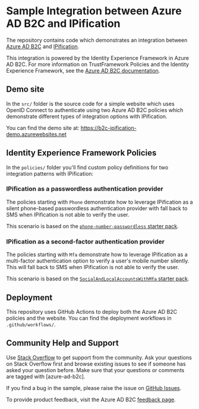 # Sample Integration between Azure AD B2C and IPification

The repository contains code which demonstrates an integration between [Azure AD B2C](https://docs.microsoft.com/en-us/azure/active-directory-b2c/overview) and [IPification](https://www.ipification.com/).

This integration is powered by the Identity Experience Framework in Azure AD B2C. For more information on TrustFramework Policies and the Identity Experience Framework, see the [Azure AD B2C documentation](https://docs.microsoft.com/en-us/azure/active-directory-b2c/custom-policy-overview).

## Demo site
In the `src/` folder is the source code for a simple website which uses OpenID Connect to authenticate using two Azure AD B2C policies which demonstrate different types of integration options with IPification.

You can find the demo site at: https://b2c-ipification-demo.azurewebsites.net

## Identity Experience Framework Policies

In the `policies/` folder you'll find custom policy definitions for two integration patterns with IPification:

### IPification as a passwordless authentication provider

The policies starting with `Phone` demonstrate how to leverage IPification as a silent phone-based passwordless authentication provider with fall back to SMS when IPification is not able to verify the user.

This scenario is based on the [`phone-number-passwordless` starter pack](https://github.com/Azure-Samples/active-directory-b2c-custom-policy-starterpack/tree/master/scenarios/phone-number-passwordless).

### IPification as a second-factor authentication provider

The policies starting with `Mfa` demonstrate how to leverage IPification as a multi-factor authentication option to verify a user's mobile number silently. This will fall back to SMS when IPification is not able to verify the user.

This scenario is based on the [`SocialAndLocalAccountsWithMfa` starter pack](https://github.com/Azure-Samples/active-directory-b2c-custom-policy-starterpack/tree/master/SocialAndLocalAccountsWithMfa).

## Deployment

This repository uses GitHub Actions to deploy both the Azure AD B2C policies and the website. You can find the deployment workflows in `.github/workflows/`.

## Community Help and Support
Use [Stack Overflow](https://stackoverflow.com/questions/tagged/azure-ad-b2c) to get support from the community. Ask your questions on Stack Overflow first and browse existing issues to see if someone has asked your question before. Make sure that your questions or comments are tagged with [azure-ad-b2c].

If you find a bug in the sample, please raise the issue on [GitHub Issues](https://github.com/azure-ad-b2c/deploy-trustframework-policy/issues).

To provide product feedback, visit the Azure AD B2C [feedback page](https://feedback.azure.com/forums/169401-azure-active-directory?category_id=160596).